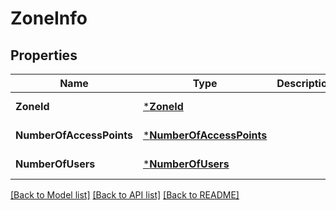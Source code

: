 # ZoneInfo

## Properties
Name | Type | Description | Notes
------------ | ------------- | ------------- | -------------
**ZoneId** | [***ZoneId**](ZoneId.md) |  | [default to null]
**NumberOfAccessPoints** | [***NumberOfAccessPoints**](NumberOfAccessPoints.md) |  | [default to null]
**NumberOfUsers** | [***NumberOfUsers**](NumberOfUsers.md) |  | [default to null]

[[Back to Model list]](../README.md#documentation-for-models) [[Back to API list]](../README.md#documentation-for-api-endpoints) [[Back to README]](../README.md)


